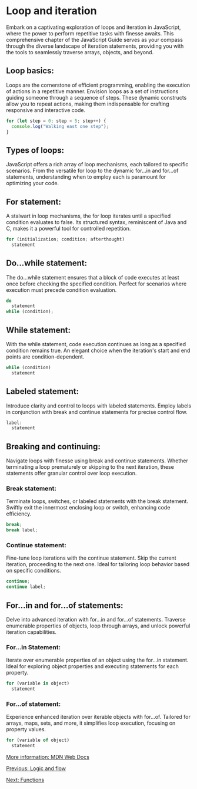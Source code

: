 # Loop and iteration

Embark on a captivating exploration of loops and iteration in JavaScript, where the power to perform repetitive tasks with finesse awaits. This comprehensive chapter of the JavaScript Guide serves as your compass through the diverse landscape of iteration statements, providing you with the tools to seamlessly traverse arrays, objects, and beyond.

## Loop basics:
Loops are the cornerstone of efficient programming, enabling the execution of actions in a repetitive manner. Envision loops as a set of instructions guiding someone through a sequence of steps. These dynamic constructs allow you to repeat actions, making them indispensable for crafting responsive and interactive code.

```javascript
for (let step = 0; step < 5; step++) {
  console.log("Walking east one step");
}
```

## Types of loops:
JavaScript offers a rich array of loop mechanisms, each tailored to specific scenarios. From the versatile for loop to the dynamic for...in and for...of statements, understanding when to employ each is paramount for optimizing your code.

## For statement:
A stalwart in loop mechanisms, the for loop iterates until a specified condition evaluates to false. Its structured syntax, reminiscent of Java and C, makes it a powerful tool for controlled repetition.

```javascript
for (initialization; condition; afterthought)
  statement
```

## Do...while statement:
The do...while statement ensures that a block of code executes at least once before checking the specified condition. Perfect for scenarios where execution must precede condition evaluation.

```javascript
do
  statement
while (condition);
```

## While statement:
With the while statement, code execution continues as long as a specified condition remains true. An elegant choice when the iteration's start and end points are condition-dependent.

```javascript
while (condition)
  statement
```

## Labeled statement:
Introduce clarity and control to loops with labeled statements. Employ labels in conjunction with break and continue statements for precise control flow.

```javascript
label:
  statement
```

## Breaking and continuing:
Navigate loops with finesse using break and continue statements. Whether terminating a loop prematurely or skipping to the next iteration, these statements offer granular control over loop execution.

### Break statement:
Terminate loops, switches, or labeled statements with the break statement. Swiftly exit the innermost enclosing loop or switch, enhancing code efficiency.

```javascript
break;
break label;
```

### Continue statement:
Fine-tune loop iterations with the continue statement. Skip the current iteration, proceeding to the next one. Ideal for tailoring loop behavior based on specific conditions.

```javascript
continue;
continue label;
```

## For...in and for...of statements:
Delve into advanced iteration with for...in and for...of statements. Traverse enumerable properties of objects, loop through arrays, and unlock powerful iteration capabilities.

### For...in Statement:
Iterate over enumerable properties of an object using the for...in statement. Ideal for exploring object properties and executing statements for each property.

```javascript
for (variable in object)
  statement
```

### For...of statement:
Experience enhanced iteration over iterable objects with for...of. Tailored for arrays, maps, sets, and more, it simplifies loop execution, focusing on property values.

```javascript
for (variable of object)
  statement
```

[More information: MDN Web Docs](https://developer.mozilla.org/en-US/docs/Web/JavaScript/Guide/Grammar_and_types#literals) 

[Previous: Logic and flow](logic-flow)

[Next: Functions](functions)
